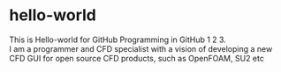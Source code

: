 # hello-world
This is Hello-world for GitHub
Programming in GitHub 1 2 3.  
I am a programmer and CFD specialist with a vision of developing a new CFD GUI for open source CFD products, such as OpenFOAM, SU2 etc
